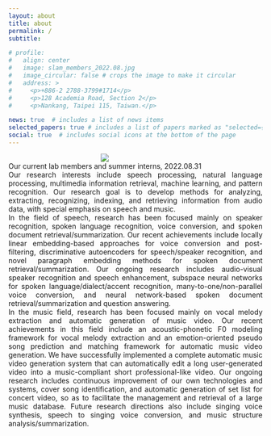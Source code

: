```yaml
---
layout: about
title: about
permalink: /
subtitle:

# profile:
#   align: center
#   image: slam_members_2022.08.jpg
#   image_circular: false # crops the image to make it circular
#   address: >
#     <p>+886-2 2788-3799#1714</p>
#     <p>128 Academia Road, Section 2</p>
#     <p>Nankang, Taipei 115, Taiwan.</p>

news: true  # includes a list of news items
selected_papers: true # includes a list of papers marked as "selected={true}"
social: true  # includes social icons at the bottom of the page
---
```


<div class="col-sm mt-3 mt-md-0" style="display:table-cell; vertical-align:middle; text-align:center">
	<a href="https://sinica-slam.github.io/">
        <img class="img-fluid rounded z-depth-1" src="{{ site.baseurl }}/assets/img/slam_members_2022.08.jpg">
    </a>
    <div class="caption">
        Our current lab members and summer interns, 2022.08.31
    </div>
</div>

<div style="text-align:justify">  Our research interests include speech processing, natural language processing, multimedia information retrieval, machine learning, and pattern recognition. Our research goal is to develop methods for analyzing, extracting, recognizing, indexing, and retrieving information from audio data, with special emphasis on speech and music.
</div>

<div style="text-align:justify">  In the field of speech, research has been focused mainly on speaker recognition, spoken language recognition, voice conversion, and spoken document retrieval/summarization. Our recent achievements include locally linear embedding-based approaches for voice conversion and post-filtering, discriminative autoencoders for speech/speaker recognition, and novel paragraph embedding methods for spoken document retrieval/summarization. Our ongoing research includes audio-visual speaker recognition and speech enhancement, subspace neural networks for spoken language/dialect/accent recognition, many-to-one/non-parallel voice conversion, and neural network-based spoken document retrieval/summarization and question answering.</div>

<div style="text-align:justify">  In the music field, research has been focused mainly on vocal melody extraction and automatic generation of music video. Our recent achievements in this field include an acoustic-phonetic F0 modeling framework for vocal melody extraction and an emotion-oriented pseudo song prediction and matching framework for automatic music video generation. We have successfully implemented a complete automatic music video generation system that can automatically edit a long user-generated video into a music-compliant short professional-like video. Our ongoing research includes continuous improvement of our own technologies and systems, cover song identification, and automatic generation of set list for concert video, so as to facilitate the management and retrieval of a large music database. Future research directions also include singing voice synthesis, speech to singing voice conversion, and music structure analysis/summarization.</div>